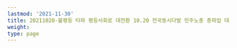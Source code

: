 ```yaml
---
lastmod: '2021-11-30'
title: 20211020-불평등 타파 평등사회로 대전환 10.20 전국동시다발 민주노총 총파업 대회
weight: 
type: page
---
```

